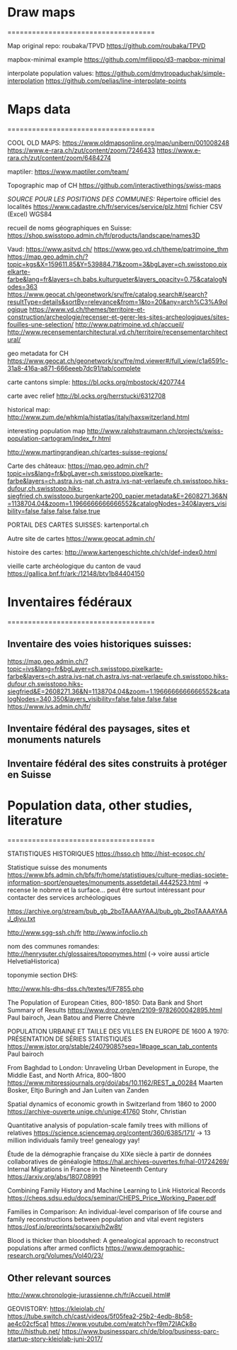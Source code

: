 
# Draw maps
====================================

Map original repo: roubaka/TPVD
https://github.com/roubaka/TPVD

mapbox-minimal example
https://github.com/mfilippo/d3-mapbox-minimal

interpolate population values:
https://github.com/dmytropaduchak/simple-interpolation
https://github.com/pelias/line-interpolate-points


# Maps data
====================================

COOL OLD MAPS:
https://www.oldmapsonline.org/map/unibern/001008248
https://www.e-rara.ch/zut/content/zoom/7246433
https://www.e-rara.ch/zut/content/zoom/6484274

maptiler:
https://www.maptiler.com/team/

Topographic map of CH
https://github.com/interactivethings/swiss-maps


_SOURCE POUR LES POSITIONS DES COMMUNES:_
Répertoire officiel des localités
https://www.cadastre.ch/fr/services/service/plz.html
fichier CSV (Excel) WGS84 

recueil de noms géographiques en Suisse:
https://shop.swisstopo.admin.ch/fr/products/landscape/names3D

Vaud:
https://www.asitvd.ch/
https://www.geo.vd.ch/theme/patrimoine_thm
https://map.geo.admin.ch/?topic=kgs&X=159611.85&Y=539884.71&zoom=3&bgLayer=ch.swisstopo.pixelkarte-farbe&lang=fr&layers=ch.babs.kulturgueter&layers_opacity=0.75&catalogNodes=363
https://www.geocat.ch/geonetwork/srv/fre/catalog.search#/search?resultType=details&sortBy=relevance&from=1&to=20&any=arch%C3%A9ologique
https://www.vd.ch/themes/territoire-et-construction/archeologie/recenser-et-gerer-les-sites-archeologiques/sites-fouilles-une-selection/
http://www.patrimoine.vd.ch/accueil/
http://www.recensementarchitectural.vd.ch/territoire/recensementarchitectural/

geo metadata for CH
https://www.geocat.ch/geonetwork/srv/fre/md.viewer#/full_view/c1a6591c-31a8-416a-a871-666eeeb7dc91/tab/complete

carte cantons simple:
https://bl.ocks.org/mbostock/4207744

carte avec relief
http://bl.ocks.org/herrstucki/6312708

historical map:
http://www.zum.de/whkmla/histatlas/italy/haxswitzerland.html

interesting population map
http://www.ralphstraumann.ch/projects/swiss-population-cartogram/index_fr.html

http://www.martingrandjean.ch/cartes-suisse-regions/

Carte des châteaux:
https://map.geo.admin.ch/?topic=ivs&lang=fr&bgLayer=ch.swisstopo.pixelkarte-farbe&layers=ch.astra.ivs-nat,ch.astra.ivs-nat-verlaeufe,ch.swisstopo.hiks-dufour,ch.swisstopo.hiks-siegfried,ch.swisstopo.burgenkarte200_papier.metadata&E=2608271.36&N=1138704.04&zoom=1.1966666666666552&catalogNodes=340&layers_visibility=false,false,false,false,true

PORTAIL DES CARTES SUISSES:
kartenportal.ch

Autre site de cartes
https://www.geocat.admin.ch/

histoire des cartes:
http://www.kartengeschichte.ch/ch/def-index0.html

vieille carte archéologique du canton de vaud
https://gallica.bnf.fr/ark:/12148/btv1b84404150

# Inventaires fédéraux
====================================

## Inventaire des voies historiques suisses:
https://map.geo.admin.ch/?topic=ivs&lang=fr&bgLayer=ch.swisstopo.pixelkarte-farbe&layers=ch.astra.ivs-nat,ch.astra.ivs-nat-verlaeufe,ch.swisstopo.hiks-dufour,ch.swisstopo.hiks-siegfried&E=2608271.36&N=1138704.04&zoom=1.1966666666666552&catalogNodes=340,350&layers_visibility=false,false,false,false
https://www.ivs.admin.ch/fr/

## Inventaire fédéral des paysages, sites et monuments naturels
## Inventaire fédéral des sites construits à protéger en Suisse


# Population data, other studies, literature
====================================

STATISTIQUES HISTORIQUES
https://hsso.ch
http://hist-ecosoc.ch/

Statistique suisse des monuments
https://www.bfs.admin.ch/bfs/fr/home/statistiques/culture-medias-societe-information-sport/enquetes/monuments.assetdetail.4442523.html
-> recense le nobmre et la surface... peut être surtout intéressant pour contacter des services archéologiques

https://archive.org/stream/bub_gb_2boTAAAAYAAJ/bub_gb_2boTAAAAYAAJ_djvu.txt

http://www.sgg-ssh.ch/fr
http://www.infoclio.ch

nom des communes romandes:
http://henrysuter.ch/glossaires/toponymes.html
(-> voire aussi article HelvetiaHistorica)

toponymie section DHS:

http://www.hls-dhs-dss.ch/textes/f/F7855.php

The Population of European Cities, 800-1850: Data Bank and Short Summary of Results
https://www.droz.org/en/2109-9782600042895.html
Paul bairoch, Jean Batou and Pierre Chèvre

POPULATION URBAINE ET TAILLE DES VILLES EN EUROPE DE 1600 A 1970: PRÉSENTATION DE SÉRIES STATISTIQUES 
https://www.jstor.org/stable/24079085?seq=1#page_scan_tab_contents
Paul bairoch

From Baghdad to London: Unraveling Urban Development in Europe, the Middle East, and North Africa, 800–1800 
https://www.mitpressjournals.org/doi/abs/10.1162/REST_a_00284
Maarten Bosker, Eltjo Buringh and Jan Luiten van Zanden

Spatial dynamics of economic growth in Switzerland from 1860 to 2000
https://archive-ouverte.unige.ch/unige:41760
Stohr, Christian

Quantitative analysis of population-scale family trees with millions of relatives
https://science.sciencemag.org/content/360/6385/171/
-> 13 million individuals family tree! genealogy yay!

Étude de la démographie française du XIXe siècle à partir de données collaboratives de généalogie
https://hal.archives-ouvertes.fr/hal-01724269/
Internal Migrations in France in the Nineteenth Century
https://arxiv.org/abs/1807.08991

Combining Family History and Machine Learning to Link Historical Records
https://cheps.sdsu.edu/docs/seminar/CHEPS_Price_Working_Paper.pdf

Families in Comparison: An individual-level comparison of life course and family reconstructions between population and vital event registers
https://osf.io/preprints/socarxiv/h2w8t/

Blood is thicker than bloodshed: A genealogical approach to reconstruct populations after armed conflicts
https://www.demographic-research.org/Volumes/Vol40/23/


## Other relevant sources

http://www.chronologie-jurassienne.ch/fr/Accueil.html#


GEOVISTORY:
https://kleiolab.ch/
https://tube.switch.ch/cast/videos/5f05fea2-25b2-4edb-8b58-ae4c02cf5ca1
https://www.youtube.com/watch?v=f9m72IACk8o
http://histhub.net/
https://www.businessparc.ch/de/blog/business-parc-startup-story-kleiolab-juni-2017/





